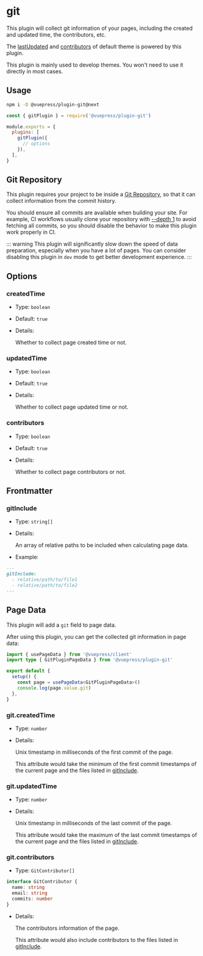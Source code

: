 # git

<NpmBadge package="@vuepress/plugin-git" />

This plugin will collect git information of your pages, including the created and updated time, the contributors, etc.

The [lastUpdated](../default-theme/config.md#lastupdated) and [contributors](../default-theme/config.md#contributors) of default theme is powered by this plugin.

This plugin is mainly used to develop themes. You won't need to use it directly in most cases.

## Usage

```bash
npm i -D @vuepress/plugin-git@next
```

```js
const { gitPlugin } = require('@vuepress/plugin-git')

module.exports = {
  plugins: [
    gitPlugin({
      // options
    }),
  ],
}
```

## Git Repository

This plugin requires your project to be inside a [Git Repository](https://git-scm.com/book/en/Git-Basics-Getting-a-Git-Repository), so that it can collect information from the commit history.

You should ensure all commits are available when building your site. For example, CI workflows usually clone your repository with [--depth 1](https://git-scm.com/docs/git-clone#Documentation/git-clone.txt---depthltdepthgt) to avoid fetching all commits, so you should disable the behavior to make this plugin work properly in CI.

::: warning
This plugin will significantly slow down the speed of data preparation, especially when you have a lot of pages. You can consider disabling this plugin in `dev` mode to get better development experience.
:::

## Options

### createdTime

- Type: `boolean`

- Default: `true`

- Details:

  Whether to collect page created time or not.

### updatedTime

- Type: `boolean`

- Default: `true`

- Details:

  Whether to collect page updated time or not.

### contributors

- Type: `boolean`

- Default: `true`

- Details:

  Whether to collect page contributors or not.

## Frontmatter

### gitInclude

- Type: `string[]`

- Details:

  An array of relative paths to be included when calculating page data.

- Example:

```md
---
gitInclude:
  - relative/path/to/file1
  - relative/path/to/file2
---
```

## Page Data

This plugin will add a `git` field to page data.

After using this plugin, you can get the collected git information in page data:

```ts
import { usePageData } from '@vuepress/client'
import type { GitPluginPageData } from '@vuepress/plugin-git'

export default {
  setup() {
    const page = usePageData<GitPluginPageData>()
    console.log(page.value.git)
  },
}
```

### git.createdTime

- Type: `number`

- Details:

  Unix timestamp in milliseconds of the first commit of the page.

  This attribute would take the minimum of the first commit timestamps of the current page and the files listed in [gitInclude](#gitinclude).

### git.updatedTime

- Type: `number`

- Details:

  Unix timestamp in milliseconds of the last commit of the page.

  This attribute would take the maximum of the last commit timestamps of the current page and the files listed in [gitInclude](#gitinclude).

### git.contributors

- Type: `GitContributor[]`

```ts
interface GitContributor {
  name: string
  email: string
  commits: number
}
```

- Details:

  The contributors information of the page.

  This attribute would also include contributors to the files listed in [gitInclude](#gitinclude).
